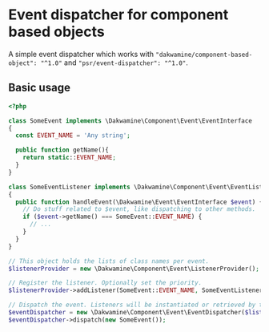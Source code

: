 # Event dispatcher for component based objects

A simple event dispatcher which works with `"dakwamine/component-based-object": "^1.0"` and `"psr/event-dispatcher": "^1.0"`.

## Basic usage

```php
<?php

class SomeEvent implements \Dakwamine\Component\Event\EventInterface
{
  const EVENT_NAME = 'Any string';

  public function getName(){
    return static::EVENT_NAME;
  }
}

class SomeEventListener implements \Dakwamine\Component\Event\EventListenerInterface
{
  public function handleEvent(\Dakwamine\Event\EventInterface $event) {
    // Do stuff related to $event, like dispatching to other methods.
    if ($event->getName() === SomeEvent::EVENT_NAME) {
      // ...
    }
  }
}

// This object holds the lists of class names per event.
$listenerProvider = new \Dakwamine\Component\Event\ListenerProvider();

// Register the listener. Optionally set the priority.
$listenerProvider->addListener(SomeEvent::EVENT_NAME, SomeEventListener::class, 42);

// Dispatch the event. Listeners will be instantiated or retrieved by the listener provider.
$eventDispatcher = new \Dakwamine\Component\Event\EventDispatcher($listenerProvider);
$eventDispatcher->dispatch(new SomeEvent());
```
